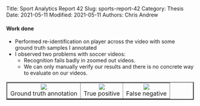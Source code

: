 Title: Sport Analytics Report 42
Slug: sports-report-42
Category: Thesis
Date: 2021-05-11
Modified: 2021-05-11
Authors: Chris Andrew

#### Work done
- Performed re-identification on player across the video with some ground truth samples I annotated
- I observed two problems with soccer videos:
    - Recognition fails badly in zoomed out videos.
    - We can only manually verify our results and there is no concrete way to evaluate on our videos.

<table width="500" border="2" cellpadding="5">
<tr>
<td align="center" valign="center">
<img src='{filename}/images/p1.png'>
<br/>
Ground truth annotation
</td>
<td align="center" valign="center">
<img src='{filename}/images/p2.png'>
<br/>
True positive
</td>
<td align="center" valign="center">
<img src='{filename}/images/p3.png'>
<br/>
False negative
</td>
</tr>
</table>
